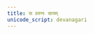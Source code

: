```yaml
---
title: स वरुणः सायम्
unicode_script: devanagari
---
```


<div class="js_include" url="/vedAH/atharva/shaunakam/rUDha-saMhitA/vishvAsa-prastutiH/13/003_adhyAtmam/13_sa_varuNaH.md"  newLevelForH1="2" includeTitle="true"> </div>  

